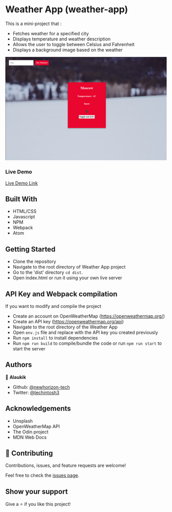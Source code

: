 # Weather App (weather-app)

This is a mini-project that :

- Fetches weather for a specified city
- Displays temperature and weather description
- Allows the user to toggle between Celsius and Fahrenheit
- Displays a background image based on the weather

![screenshot](./img/screenshot.png)

### Live Demo

[Live Demo Link](https://rawcdn.githack.com/newhorizon-tech/weather-app/85ced2620a683da0c84860b1ddf3baa618cd17fa/dist/index.html)

## Built With

- HTML/CSS
- Javascript
- NPM
- Webpack
- Atom


## Getting Started

- Clone the repository
- Navigate to the root directory of Weather App project
- Go to the 'dist' directory ```cd dist```.
- Open index.html or run it using your own live server

## API Key and Webpack compilation

If you want to modify and compile the project

- Create an account on OpenWeatherMap (https://openweathermap.org/)
- Create an API key (https://openweathermap.org/api)
- Navigate to the root directory of the Weather App
- Open ```env.js``` file and replace <API KEY> with the API key you created previously
- Run ```npm install``` to install dependencies
- Run  ```npm run build``` to compile/bundle the code or run ```npm run start``` to start the server

## Authors

👤 **Alaukik**

- Github: [@newhorizon-tech](https://github.com/newhorizon-tech)
- Twitter: [@techintosh3](https://twitter.com/techintosh3)


## Acknowledgements

- Unsplash
- OpenWeatherMap API
- The Odin project
- MDN Web Docs


## 🤝 Contributing

Contributions, issues, and feature requests are welcome!

Feel free to check the [issues page](https://github.com/newhorizon-tech/weather-app/issues).

## Show your support

Give a ⭐️ if you like this project!
